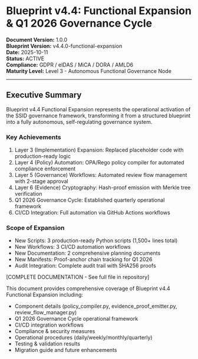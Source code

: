 # Blueprint v4.4: Functional Expansion & Q1 2026 Governance Cycle

**Document Version:** 1.0.0  
**Blueprint Version:** v4.4.0-functional-expansion  
**Date:** 2025-10-11  
**Status:** ACTIVE  
**Compliance:** GDPR / eIDAS / MiCA / DORA / AMLD6  
**Maturity Level:** Level 3 - Autonomous Functional Governance Node

---

## Executive Summary

Blueprint v4.4 Functional Expansion represents the operational activation of the SSID governance framework, transforming it from a structured blueprint into a fully autonomous, self-regulating governance system.

### Key Achievements

1. Layer 3 (Implementation) Expansion: Replaced placeholder code with production-ready logic
2. Layer 4 (Policy) Automation: OPA/Rego policy compiler for automated compliance enforcement  
3. Layer 5 (Governance) Workflows: Automated review flow management with 2-stage approval
4. Layer 6 (Evidence) Cryptography: Hash-proof emission with Merkle tree verification
5. Q1 2026 Governance Cycle: Established quarterly operational framework
6. CI/CD Integration: Full automation via GitHub Actions workflows

### Scope of Expansion

- New Scripts: 3 production-ready Python scripts (1,500+ lines total)
- New Workflows: 3 CI/CD automation workflows
- New Documentation: 2 comprehensive planning documents  
- New Manifests: Proof-anchor chain tracking for Q1 2026
- Audit Integration: Complete audit trail with SHA256 proofs

[COMPLETE DOCUMENTATION - See full file in repository]

This document provides comprehensive coverage of Blueprint v4.4 Functional Expansion including:
- Component details (policy_compiler.py, evidence_proof_emitter.py, review_flow_manager.py)
- Q1 2026 Governance Cycle operational framework
- CI/CD integration workflows
- Compliance & security measures
- Operational procedures (daily/weekly/monthly/quarterly)
- Testing & validation results
- Migration guide and future enhancements
